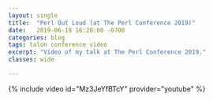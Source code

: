 ```yaml
---
layout: single
title:  "Perl Out Loud (at The Perl Conference 2019)"
date:   2019-06-18 16:20:00 -0700
categories: blog
tags: talon conference video
excerpt: "Video of my talk at The Perl Conference 2019."
classes: wide

---
```

{% include video id="Mz3JeYfBTcY" provider="youtube" %}